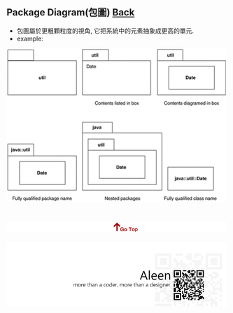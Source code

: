 ## Package Diagram(包圖)	[Back](./../document.md)
- 包圖屬於更粗顆粒度的視角, 它把系統中的元素抽象成更高的單元.
- example:

<img src="./example.png">

<a href="#" style="left:200px;"><img src="./../../../pic/gotop.png"></a>
=====
<a href="http://aleen42.github.io/" target="_blank" ><img src="./../../../pic/tail.gif"></a>
